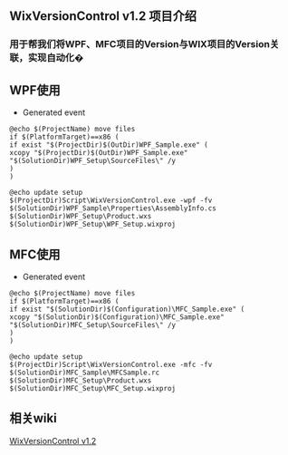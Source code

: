 ## WixVersionControl v1.2 项目介绍

### 用于帮我们将WPF、MFC项目的Version与WIX项目的Version关联，实现自动化�


## WPF使用

- Generated event   
```
@echo $(ProjectName) move files
if $(PlatformTarget)==x86 (
if exist "$(ProjectDir)$(OutDir)WPF_Sample.exe" (
xcopy "$(ProjectDir)$(OutDir)WPF_Sample.exe" "$(SolutionDir)WPF_Setup\SourceFiles\" /y 
)
)

@echo update setup
$(ProjectDir)Script\WixVersionControl.exe -wpf -fv $(SolutionDir)WPF_Sample\Properties\AssemblyInfo.cs $(SolutionDir)WPF_Setup\Product.wxs $(SolutionDir)WPF_Setup\WPF_Setup.wixproj
```

## MFC使用
- Generated event   
```
@echo $(ProjectName) move files
if $(PlatformTarget)==x86 (
if exist "$(SolutionDir)$(Configuration)\MFC_Sample.exe" (
xcopy "$(SolutionDir)$(Configuration)\MFC_Sample.exe" "$(SolutionDir)MFC_Setup\SourceFiles\" /y 
)
)

@echo update setup
$(ProjectDir)Script\WixVersionControl.exe -mfc -fv $(SolutionDir)MFC_Sample\MFCSample.rc $(SolutionDir)MFC_Setup\Product.wxs $(SolutionDir)MFC_Setup\MFC_Setup.wixproj
```

## 相关wiki
[WixVersionControl v1.2](https://www.swack.cn/wiki/001565675133949eff0d3d5a51f48288cf6d8248905e28f000/0015702571441844268c6c840d242e7a1d54471ceedfd33000)
